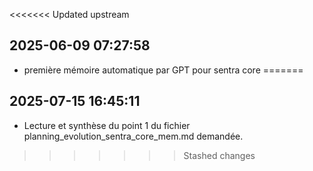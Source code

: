 <<<<<<< Updated upstream
## 2025-06-09 07:27:58
- première mémoire automatique par GPT pour sentra core
=======
## 2025-07-15 16:45:11
- Lecture et synthèse du point 1 du fichier planning_evolution_sentra_core_mem.md demandée.
>>>>>>> Stashed changes

